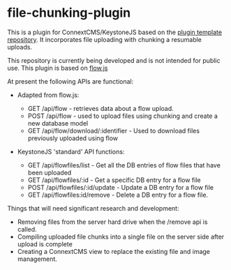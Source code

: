 # file-chunking-plugin
This is a plugin for ConnextCMS/KeystoneJS based on the [plugin template repository](https://github.com/skagitpublishing/plugin-template-connextcms).
It incorporates file uploading with chunking a resumable uploads.

This repository is currently being developed and is not intended for public use.
This plugin is based on [flow.js](https://github.com/flowjs/flow.js)

At present the following APIs are functional:

* Adapted from flow.js:
  * GET /api/flow - retrieves data about a flow upload.
  * POST /api/flow - used to upload files using chunking and create a new database model
  * GET /api/flow/download/:identifier - Used to download files previously uploaded using flow
  
* KeystoneJS 'standard' API functions:
  * GET /api/flowfiles/list - Get all the DB entries of flow files that have been uploaded
  * GET /api/flowfiles/:id - Get a specific DB entry for a flow file
  * POST /api/flowfiles/:id/update - Update a DB entry for a flow file
  * GET /api/flowfiles:id/remove - Delete a DB entry for a flow file.
  
Things that will need significant research and development:
* Removing files from the server hard drive when the /remove api is called.
* Compiling uploaded file chunks into a single file on the server side after upload is complete
* Creating a ConnextCMS view to replace the existing file and image management.

